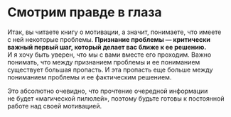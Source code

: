 # Смотрим правде в&nbsp;глаза

Итак, вы&nbsp;читаете книгу о&nbsp;мотивации, а&nbsp;значит, понимаете, что имеете с&nbsp;ней некоторые проблемы.
**Признание проблемы&nbsp;&mdash; критически важный первый шаг, который делает вас ближе к&nbsp;ее&nbsp;решению.**
И&nbsp;я&nbsp;хочу быть уверен, что мы&nbsp;с&nbsp;вами вместе его проходим.
Важно понимать, что между признанием проблемы и&nbsp;ее&nbsp;пониманием существует большая пропасть.
И&nbsp;эта пропасть еще больше между пониманием проблемы и&nbsp;ее&nbsp;фактическим решением.

Это абсолютно очевидно, что прочтение очередной информации не&nbsp;будет &laquo;магической пилюлей&raquo;, поэтому будьте готовы к&nbsp;постоянной работе над своей мотивацией.
